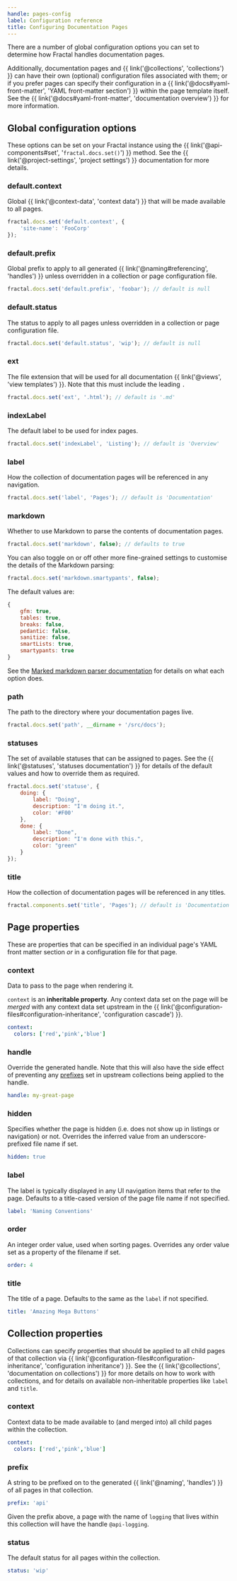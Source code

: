 ```yaml
---
handle: pages-config
label: Configuration reference
title: Configuring Documentation Pages
---
```


There are a number of global configuration options you can set to determine how Fractal handles documentation pages.

Additionally, documentation pages and {{ link('@collections', 'collections') }} can have their own (optional) configuration files associated with them; or if you prefer pages can specify their configuration in a {{ link('@docs#yaml-front-matter', 'YAML front-matter section') }} within the page template itself. See the {{ link('@docs#yaml-front-matter', 'documentation overview') }} for more information.

## Global configuration options

These options can be set on your Fractal instance using the {{ link('@api-components#set', '`fractal.docs.set()`') }} method. See the {{ link('@project-settings', 'project settings') }} documentation for more details.

### default.context

Global {{ link('@context-data', 'context data') }} that will be made available to all pages.

```js
fractal.docs.set('default.context', {
    'site-name': 'FooCorp'
});
```

### default.prefix

Global prefix to apply to all generated {{ link('@naming#referencing', 'handles') }} unless overridden in a collection or page configuration file.

```js
fractal.docs.set('default.prefix', 'foobar'); // default is null
```

### default.status

The status to apply to all pages unless overridden in a collection or page configuration file.

```js
fractal.docs.set('default.status', 'wip'); // default is null
```

### ext

The file extension that will be used for all documentation {{ link('@views', 'view templates') }}. Note that this must include the leading `.`

```js
fractal.docs.set('ext', '.html'); // default is '.md'
```

### indexLabel

The default label to be used for index pages.

```js
fractal.docs.set('indexLabel', 'Listing'); // default is 'Overview'
```

### label

How the collection of documentation pages will be referenced in any navigation.

```js
fractal.docs.set('label', 'Pages'); // default is 'Documentation'
```

### markdown

Whether to use Markdown to parse the contents of documentation pages.

```js
fractal.docs.set('markdown', false); // defaults to true
```

You can also toggle on or off other more fine-grained settings to customise the details of the Markdown parsing:

```js
fractal.docs.set('markdown.smartypants', false);
```

The default values are:

```js
{
    gfm: true,
    tables: true,
    breaks: false,
    pedantic: false,
    sanitize: false,
    smartLists: true,
    smartypants: true
}
```

See the [Marked markdown parser documentation](https://github.com/chjj/marked#options-1) for details on what each option does.

### path

The path to the directory where your documentation pages live.

```js
fractal.docs.set('path', __dirname + '/src/docs');
```

<!-- ### resources -->

### statuses

The set of available statuses that can be assigned to pages. See the {{ link('@statuses', 'statuses documentation') }} for details of the default values and how to override them as required.

```js
fractal.docs.set('statuse', {
    doing: {
        label: "Doing",
        description: "I'm doing it.",
        color: '#F00'
    },
    done: {
        label: "Done",
        description: "I'm done with this.",
        color: "green"
    }
});
```

### title

How the collection of documentation pages will be referenced in any titles.

```js
fractal.components.set('title', 'Pages'); // default is 'Documentation'
```

## Page properties

These are properties that can be specified in an individual page's YAML front matter section _or_ in a configuration file for that page.

### context

Data to pass to the page when rendering it.

`context` is an **inheritable property**. Any context data set on the page will be *merged* with any context data set upstream in the {{ link('@configuration-files#configuration-inheritance', 'configuration cascade') }}.

```yaml
context:
  colors: ['red','pink','blue']
```

### handle

Override the generated handle. Note that this will also have the side effect of preventing any [prefixes](#prefix) set in upstream collections being applied to the handle.

```yaml
handle: my-great-page
```

### hidden

Specifies whether the page is hidden (i.e. does not show up in listings or navigation) or not. Overrides the inferred value from an underscore-prefixed file name if set.

```yaml
hidden: true
```

### label

The label is typically displayed in any UI navigation items that refer to the page. Defaults to a title-cased version of the page file name if not specified.

```yaml
label: 'Naming Conventions'
```

### order

An integer order value, used when sorting pages. Overrides any order value set as a property of the filename if set.

```yaml
order: 4
```

### title

The title of a page. Defaults to the same as the `label` if not specified.

```yaml
title: 'Amazing Mega Buttons'
```

## Collection properties

Collections can specify properties that should be applied to all child pages of that collection via {{ link('@configuration-files#configuration-inheritance', 'configuration inheritance') }}. See the {{ link('@collections', 'documentation on collections') }} for more details on how to work with collections, and for details on available non-inheritable properties like `label` and `title`.

### context

Context data to be made available to (and merged into) all child pages within the collection.

```yaml
context:
  colors: ['red','pink','blue']
```

### prefix

A string to be prefixed on to the generated {{ link('@naming', 'handles') }} of all pages in that collection.

```yaml
prefix: 'api'
```
Given the prefix above, a page with the name of `logging` that lives within this collection will have the handle `@api-logging`.

### status

The default status for all pages within the collection.

```yaml
status: 'wip'
```
